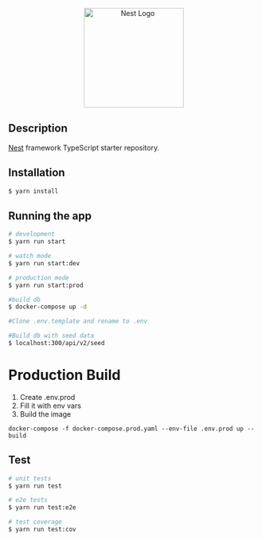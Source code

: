 <p align="center">
  <a href="http://nestjs.com/" target="blank"><img src="https://nestjs.com/img/logo-small.svg" width="200" alt="Nest Logo" /></a>
</p>

## Description

[Nest](https://github.com/nestjs/nest) framework TypeScript starter repository.

## Installation

```bash
$ yarn install
```

## Running the app

```bash
# development
$ yarn run start

# watch mode
$ yarn run start:dev

# production mode
$ yarn run start:prod

#build db
$ docker-compose up -d

#Clone .env.template and rename to .env

#Build db with seed data
$ localhost:300/api/v2/seed
```

# Production Build
1. Create .env.prod
2. Fill it with env vars
3. Build the image 
```
docker-compose -f docker-compose.prod.yaml --env-file .env.prod up --build
```

## Test

```bash
# unit tests
$ yarn run test

# e2e tests
$ yarn run test:e2e

# test coverage
$ yarn run test:cov
```
